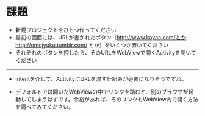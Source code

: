 # 課題

- 新規プロジェクトをひとつ作ってください
- 最初の画面には、URLが書かれたボタン（http://www.kayac.com/とかhttp://omojyuku.tumblr.com/ とか）をいくつか置いてください
- それぞれのボタンを押したら、そのURLをWebViewで開くActivityを開いてください

----

- Intentを介して、ActivityにURLを渡す仕組みが必要になりそうですね。

- デフォルトでは開いたWebViewの中でリンクを踏むと、別のブラウザが起動してしまうはずです。余裕があれば、そのリンクもWebView内で開く方法を調べてみてください。
